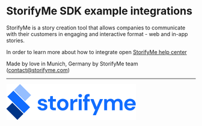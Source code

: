 # StorifyMe SDK example integrations

StorifyMe is a story creation tool that allows companies to communicate with their customers in engaging and interactive format - web and in-app stories.

In order to learn more about how to integrate open [StorifyMe help center](https://help.storifyme.com)

Made by love in Munich, Germany by StorifyMe team ([contact@storifyme.com](contact@storifyme.com))

-----

![StorifyMe logo](https://github.com/storifyme/storifyme/blob/main/storifyme-logo.svg?raw=true)
